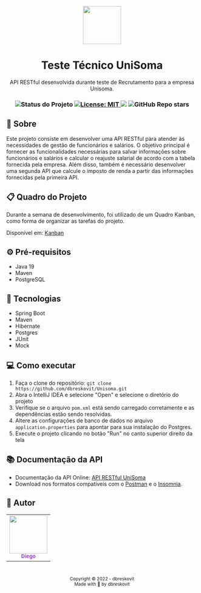 <p align="center">
  <img src="https://discuss.unisoma.com/uploads/default/original/1X/bd90e6889ab45ee64700b32232c2aad2ed611aa0.png" width="100px"/>
</p>

<h1 align="center">Teste Técnico UniSoma</h1>
<p align="center">API RESTful desenvolvida durante teste de Recrutamento para a empresa Unisoma.</p>

<h3 align="center">

 <!-- Status -->
 <img alt="Status do Projeto" src="https://img.shields.io/badge/Status-Finished-lightgrey?style=for-the-badge&logo=headspace&logoColor=green&color=9644CD&labelColor=1C1E26">

 <!-- License -->
  <a href="./LICENSE" target="_blank">
    <img alt="License: MIT" src="https://img.shields.io/badge/license%20-MIT-1C1E26?style=for-the-badge&labelColor=1C1E26&color=9644CD">
  </a>

 <!-- Forks -->
 <img src="https://img.shields.io/github/forks/dbreskovit/Unisoma?&logo=Forks&style=for-the-badge&labelColor=1C1E26&color=9644CD">

 <!-- Stars -->
 <img alt="GitHub Repo stars" src="https://img.shields.io/github/stars/dbreskovit/Unisoma?style=for-the-badge&labelColor=1C1E26&color=9644CD">
</h3>

## 🎯 Sobre
Este projeto consiste em desenvolver uma API RESTful para atender às necessidades de gestão de funcionários e salários. O objetivo principal é fornecer as funcionalidades necessárias para salvar informações sobre funcionários e salários e calcular o reajuste salarial de acordo com a tabela fornecida pela empresa. Além disso, também é necessário desenvolver uma segunda API que calcule o imposto de renda a partir das informações fornecidas pela primeira API.

## 📋 Quadro do Projeto

Durante a semana de desenvolvimento, foi utilizado de um Quadro Kanban, como forma de organizar as tarefas do projeto.

Disponível em: [Kanban](https://trello.com/b/qpvVZEUT/teste-de-recrutamento-api-restful-de-funcion%C3%A1rios)

## ⚙️ Pré-requisitos

- Java 19
- Maven
- PostgreSQL

## 🧪 Tecnologias

- Spring Boot
- Maven 
- Hibernate 
- Postgres 
- JUnit
- Mock

## 💻 Como executar

1. Faça o clone do repositório: `git clone https://github.com/dbreskovit/Unisoma.git`
2. Abra o IntelliJ IDEA e selecione "Open" e selecione o diretório do projeto
3. Verifique se o arquivo `pom.xml` está sendo carregado corretamente e as dependências estão sendo resolvidas.
4. Altere as configurações de banco de dados no arquivo `application.properties` para apontar para sua instalação do Postgres.
5. Execute o projeto clicando no botão "Run" no canto superior direito da tela

## 📚 Documentação da API

- Documentação da API Online: [API RESTful UniSoma](https://documenter.getpostman.com/view/25525733/2s8ZDeSdNi)
- Download nos formatos compatíveis com o [Postman](./.github/API%20RESTful%20UniSoma.postman_collection.json) e o [Insomnia](./.github/Insomnia-All_2023-01-26.json).

## 🦄 Autor

<table>
  <tr>
    <td align="center">
      <a href="https://github.com/dbreskovit" style="text-decoration: none;color: #9644CD;">
              <img src="https://avatars.githubusercontent.com/dbreskovit" width="100px"/>
            <br>
        <sub>
          <b>Diego</b>
        </sub>
      </a>
    </td>
  </tr>
</table>

#

<p align="center">
    <sub>Copyright © 2022 - dbreskovit</sub><br>
    <sub>Made with 💜 by <a href="https://github.com/dbreskovit" style="text-decoration: none;">dbreskovit</sub></a>
</p>
